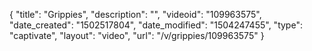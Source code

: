 {
    "title": "Grippies",
    "description": "",
    "videoid": "109963575",
    "date_created": "1502517804",
    "date_modified": "1504247455",
    "type": "captivate",
    "layout": "video",
    "url": "\/v\/grippies\/109963575"
}